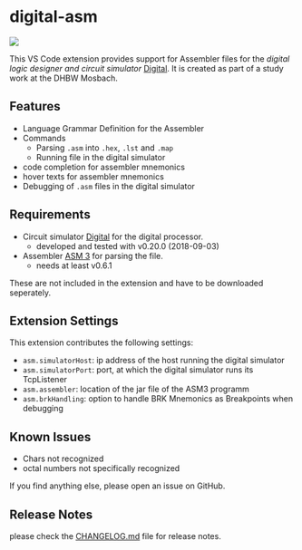 # digital-asm

[![](https://vsmarketplacebadge.apphb.com/version/Herbert-Karl.digital-asm.svg)](https://marketplace.visualstudio.com/items?itemName=Herbert-Karl.digital-asm)

This VS Code extension provides support for Assembler files for the _digital logic designer and circuit simulator_ [Digital](https://github.com/hneemann/Digital).
It is created as part of a study work at the DHBW Mosbach.

## Features

* Language Grammar Definition for the Assembler
* Commands
  * Parsing `.asm` into `.hex`, `.lst` and `.map`
  * Running file in the digital simulator
* code completion for assembler mnemonics
* hover texts for assembler mnemonics
* Debugging of `.asm` files in the digital simulator

## Requirements

* Circuit simulator [Digital](https://github.com/hneemann/Digital) for the digital processor.
  * developed and tested with v0.20.0 (2018-09-03)
* Assembler [ASM 3](https://github.com/hneemann/Assembler) for parsing the file.
  * needs at least v0.6.1

These are not included in the extension and have to be downloaded seperately.

## Extension Settings

This extension contributes the following settings:

* `asm.simulatorHost`: ip address of the host running the digital simulator
* `asm.simulatorPort`: port, at which the digital simulator runs its TcpListener
* `asm.assembler`: location of the jar file of the ASM3 programm
* `asm.brkHandling`: option to handle BRK Mnemonics as Breakpoints when debugging

## Known Issues

* Chars not recognized
* octal numbers not specifically recognized

If you find anything else, please open an issue on GitHub.

## Release Notes

please check the [CHANGELOG.md](CHANGELOG.md) file for release notes.
